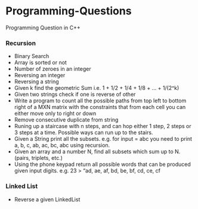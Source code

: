 # Programming-Questions
Programming Question in C++
### Recursion
* Binary Search
* Array is sorted or not
* Number of zeroes in an integer
* Reversing an integer
* Reversing a string
* Given k find the geometric Sum i.e. 1 + 1/2 + 1/4 + 1/8 + ... + 1/(2^k)
* Given two strings check if one is reverse of other
* Write a program to count all the possible paths from top left to
  bottom right of a MXN matrix with the constraints that from each cell you
  can either move only to right or down
* Remove consecutive duplicate from string
*  Runing up a staircase with n steps, and can hop either 1
   step, 2 steps or 3 steps at a time. Possible ways can run up to the stairs.
* Given a String print all the subsets. e.g. for input = abc you need to
  print a, b, c, ab, ac, bc, abc using recursion.
* Given an array and a number N, find all subsets which sum up to N. (pairs,
  triplets, etc.)
* Using the phone keypad return all possible words that can be produced
  given input digits. e.g. 23 > “ad, ae, af, bd, be, bf, cd, ce, cf
### Linked List
* Reverse a given LinkedList
